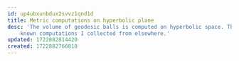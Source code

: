 ```yaml
---
id: up4ubxunbdux2svvz1qnd1d
title: Metric computations on hyperbolic plane
desc: 'The volume of geodesic balls is computed on hyperbolic space. These are  
	known computations I collected from elsewhere.'
updated: 1722882814420
created: 1722882766818
---
```

